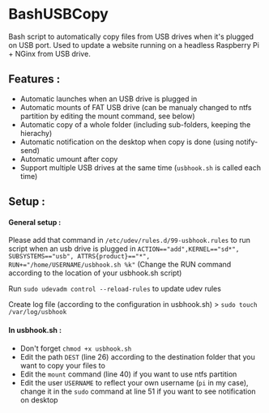# BashUSBCopy

Bash script to automatically copy files from USB drives when it's plugged on USB port.
Used to update a website running on a headless Raspberry Pi + NGinx from USB drive.


Features : 
---------
* Automatic launches when an USB drive is plugged in
* Automatic mounts of FAT USB drive (can be manualy changed to ntfs partition by editing the mount command, see below)
* Automatic copy of a whole folder (including sub-folders, keeping the hierachy)
* Automatic notification on the desktop when copy is done (using notify-send)
* Automatic umount after copy
* Support multiple USB drives at the same time (`usbhook.sh` is called each time)


Setup :
-----------

#### General setup :
Please add that command in `/etc/udev/rules.d/99-usbhook.rules` to run script when an usb drive is plugged in
`ACTION=="add",KERNEL=="sd*", SUBSYSTEMS=="usb", ATTRS{product}=="*", RUN+="/home/USERNAME/usbhook.sh %k"`
(Change the RUN command according to the location of your usbhook.sh script)

Run `sudo udevadm control --reload-rules` to update udev rules

Create log file (according to the configuration in usbhook.sh) > `sudo touch /var/log/usbhook`

#### In usbhook.sh :
* Don't forget `chmod +x usbhook.sh`
* Edit the path `DEST` (line 26) according to the destination folder that you want to copy your files to
* Edit the `mount` command (line 40) if you want to use ntfs partition
* Edit the user `USERNAME` to reflect your own username (`pi` in my case), change it in the `sudo` command at line 51 if you want to see notification on desktop
